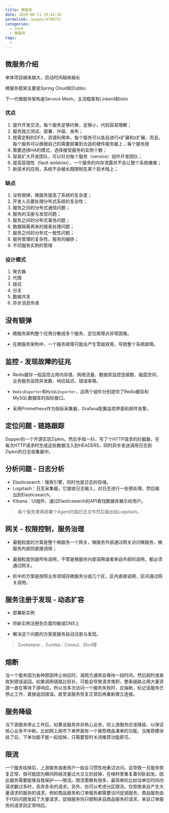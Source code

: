 ```yaml
---
title: 微服务
date: 2020-08-11 19:41:36
permalink: /pages/4780f2/
categories: 
  - Java
  - 微服务
tags: 
  - 
---
```


## 微服务介绍

单体项目越来越大，启动时间越来越长

微服务框架主要是Spring Cloud和Dubbo

下一代微服务架构是Service Mesh，主流框架有Linkerd和Istio

### 优点

1. 提升开发交流，每个服务足够内聚，足够小，代码容易理解；
2. 服务独立测试、部署、升级、发布；
3. 按需定制的DFX，资源利用率，每个服务可以各自进行x扩展和z扩展，而且，每个服务可以根据自己的需要部署到合适的硬件服务器上；每个服务按
4. 需要选择HA的模式，选择接受服务的实例个数；
5. 容易扩大开发团队，可以针对每个服务（service）组件开发团队；
6. 提高容错性（fault isolation），一个服务的内存泄露并不会让整个系统瘫痪；
7. 新技术的应用，系统不会被长期限制在某个技术栈上；

### 缺点

1. 没有银弹，微服务提高了系统的复杂度；
2. 开发人员要处理分布式系统的复杂性；
3. 服务之间的分布式通信问题；
4. 服务的注册与发现问题；
5. 服务之间的分布式事务问题；
6. 数据隔离再来的报表处理问题；
7. 服务之间的分布式一致性问题；
8. 服务管理的复杂性，服务的编排；
9. 不同服务实例的管理

### 设计模式

1. 聚合器
2. 代理
3. 链式
4. 分支
5. 数据共享
6. 异步消息传递

## **没有银弹**

- 微服务架构整个应用分散成多个服务，定位故障点非常困难。

- 在微服务架构中，一个服务故障可能会产生雪崩效用，导致整个系统故障。

## **监控 - 发现故障的征兆**

- Redis缓存一般监控占用内存值、网络流量，数据库监控连接数、磁盘空间，业务服务监控并发数、响应延迟、错误率等。

- `RedisExporter`和`MySQLExporter`，这两个组件分别提供了Redis缓存和MySQL数据库的指标接口。

- 采用Prometheus作为指标采集器，Grafana配置监控界面和邮件告警。

## **定位问题 - 链路跟踪**

Dapper的一个开源实现Zipkin。然后手指一抖，写了个HTTP请求的拦截器，在每次HTTP请求时生成这些数据注入到HEADERS，同时异步发送调用日志到Zipkin的日志收集器中。

## **分析问题 - 日志分析**

- Elasticsearch：搜索引擎，同时也是日志的存储。
- Logstash：日志采集器，它接收日志输入，对日志进行一些预处理，然后输出到Elasticsearch。
- Kibana：UI组件，通过Elasticsearch的API查找数据并展示给用户。



> 每个服务里再部署个Agent扫描日志文件然后输出给Logstash。



## **网关 - 权限控制，服务治理**

- 最粗粒度的方案是整个微服务一个网关，微服务外部通过网关访问微服务，微服务内部则直接调用；

- 最细粒度则是所有调用，不管是微服务内部调用或者来自外部的调用，都必须通过网关。
- 折中的方案是按照业务领域将微服务分成几个区，区内直接调用，区间通过网关调用。

## **服务注册于发现 - 动态扩容**

- 部署新实例

- 将新实例注册到负载均衡或DNS上

- 解决这个问题的方案是服务自动注册与发现。

> Zookeeper 、Eureka、Consul、Etcd等



## 熔断

当一个服务因为各种原因停止响应时，调用方通常会等待一段时间，然后超时或者收到错误返回。如果调用链路比较长，可能会导致请求堆积，整条链路占用大量资源一直在等待下游响应。所以当多次访问一个服务失败时，应熔断，标记该服务已停止工作，直接返回错误。直至该服务恢复正常后再重新建立连接。



## 服务降级

当下游服务停止工作后，如果该服务并非核心业务，则上游服务应该降级，以保证核心业务不中断。比如网上超市下单界面有一个推荐商品凑单的功能，当推荐模块挂了后，下单功能不能一起挂掉，只需要暂时关闭推荐功能即可。

## 限流

一个服务挂掉后，上游服务或者用户一般会习惯性地重试访问。这导致一旦服务恢复正常，很可能因为瞬间网络流量过大又立刻挂掉，在棺材里重复着仰卧起坐。因此服务需要能够自我保护——限流。限流策略有很多，最简单的比如当单位时间内请求数过多时，丢弃多余的请求。另外，也可以考虑分区限流。仅拒绝来自产生大量请求的服务的请求。例如商品服务和订单服务都需要访问促销服务，商品服务由于代码问题发起了大量请求，促销服务则只限制来自商品服务的请求，来自订单服务的请求则正常响应。







